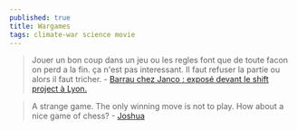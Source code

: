 ```yaml
---
published: true
title: Wargames
tags: climate-war science movie
---
```

> Jouer un bon coup dans un jeu ou les regles font que de toute facon on perd a la fin. ça n'est pas interessant. Il faut refuser la partie ou alors il faut tricher. - [Barrau chez Janco : exposé devant le shift project à Lyon.](https://youtu.be/VajcUf7xRTQ?t=3140)

> A strange game. The only winning move is not to play. How about a nice game of chess? - [Joshua](https://www.quotes.net/movies/wargames_12413)

